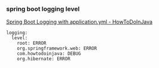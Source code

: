 ### spring boot logging level


[Spring Boot Logging with application.yml - HowToDoInJava](https://howtodoinjava.com/spring-boot2/logging/configure-logging-application-yml/ "Spring Boot Logging with application.yml - HowToDoInJava")


 

```
logging:
  level:
    root: ERROR
    org.springframework.web: ERROR
    com.howtodoinjava: DEBUG
    org.hibernate: ERROR
```
